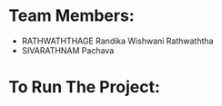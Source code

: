 # Team Members:

- RATHWATHTHAGE Randika Wishwani Rathwaththa
- SIVARATHNAM Pachava

# To Run The Project:


